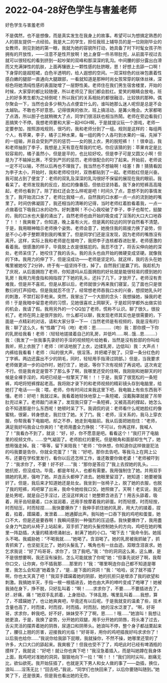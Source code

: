 # 2022-04-28好色学生与害羞老师



好色学生与害羞老师



不是偶然，也不是想像，而是真实发生在我身上的故事。希望可以为想搞定熟悉的人的朋友提供一点经验。我是大二的学生，担任我班上辅导员的是一位刚刚毕业的女教师，刚见到她的第一眼，我就为她的容貌所打动，她具备了时下时髦女孩子所拥有的开放性，——注意不是性开放啊！她上身穿一件吊带肚兜，从前面平视过去就可以很轻松的看到挤到一起吵架的双峰和那深深的乳沟。中间腰的部分露出白滑而又充满弹性的肌肤，上面再镶嵌上一颗性感的肚脐眼，恩！好想上去舔一口啊！下身穿的是超短裙，白色半透明的，给人遐想的空间。一双深棕色的丝袜包裹着性感白嫩的腿部一直通向大腿跟部，一看就知道是那种时尚女孩常穿的联体丝袜，深棕色将她清纯性感的表面陡增了一层野性美。老师住在我们男生宿舍楼里，开始的时候，大家穿的都比较随便，所以老师见了我们都会脸红。爱笑的眼睛会放电，班上的好多男生都为之倾倒呢！所以我们的关系相处的都很融洽，比较铁的那种。偶尔聚会一下，当然也会多少稍为占点便宜什么的，谁叫她那么迷人呢但是总是不会太越轨。不敢也不好意思。记得很爽的依次，班上搞活动，是篝火晚会。大家都喝了点酒，所以胆子也就稍微大了点，同学们很活跃也相当热鬧。老师在旁边看我们恶搞笑个不停。我想老师要和大家一起HIGH啊，于是就提议玩一个游戏，老师一定要参加，按照游戏规则，很巧的，我和老师分到了一组。规则是这样的：每组两个人，有苹果，李子，橘子三种水果，每一组的两个人各叼到水果的一端，先掉下的一组输，并且会受到严厉的惩罚——女的脱上衣，男的脱短裤！！！很幸运，我和老师抽到了李子，我想是上天有意在帮我的忙吧。你应该猜的到：苹果肯定是比较容易的，橘子虽然小，但是是平的，也比较好咬。但是李子可是又圆又小啊！但是为了不输掉比赛，不受到严厉的惩罚，老师很配合的叼了起来。开始前，老师说一定不可以输，不然以后再也不理我了。我当然也不想输啊！哇塞！靠！猜猜看因为李子太小，开始时，我和老师咬住时，双唇都贴到了一起。老师脸红但是兴奋。我可就占到了便宜了：老师的双乳及深深的乳沟很好不保留的展现在我的眼前。我看呆了。老师发现我的反应，脸红的像番茄，但依旧坚持着。我下身的短裤高高隆起，老师也看到了。除了脸红还会怎么样呢是吧！时间久了点，意想不到的事情发生了，我开始流口水了，老师比我矮一点，自然我的口水都一点一点的流到她的嘴里了。时间仿佛凝固了，我还相当的清晰的记得，当时老师红着脸看着我，一点一点做着往下吸我口水的动作。好刺激啊！不小心我咬破了李子，李子也帮忙，挺酸的，我的口水也大量的涌出了，自然老师也由开始的吸变成了淫荡的大口大口地吞了！！！我爽极了，你知道，晚上虽有火光，但是离的较远的同学自然看不清楚。于是，我用眼神暗示老师换个姿势。老师会意了，她挽住我的肩接力换了姿势，但是不小心李子整颗滑到我的嘴里了。但是同学们还是沒发现，因为老师的嘴唇沒有离开。这样，实际上我和老师是在接吻了，我把李子连核都吞进肚里，老师感激的看着我。很感激的样子，毕竟脱上衣是很尴尬的。我忍不住了，将舌尖伸向她的深处，老师呆住了，她咬住了我的舌头。我的舌头也由开始的微硬变成坚硬。就像我的下体。我用力的伸了下，但是沒成功——老师是坚定的。就这样，我的舌头在她嘴里被她咬了2分钟，终于有一组坚持不住，掉了。自然我们是赢了的。我趁机为了庆祝，从后面拥抱了老师，你知道吗从后面拥抱的好处就是能很轻易的摸到她的乳房！我用力用食指和拇指捏了下她的乳头，还抖了几下，才放开了。老师沒有责难我，但是并不喜欢。但是从那以后，老师就很少再来我们寝室，见了面也只是很敷衍的打声招唿。但是我就忍不住了，经常想老师吞我口水的兴奋，想捏她乳头时的刺激，不禁打起手枪来。突然，我冒出了一个大胆的念头：我想操她，操我的老师！于是我暗中留意老师的习惯，见她很喜欢上网聊天，于是趁同学都外出做实验的机会，我请了假。我用另外的一个QQ加了老师，慌称不认识。聊了很久，很投机了。老师在网上是很开放的，什么都可以聊，我发现老师其实也是很需要的，下面是一点精彩的对话，请和大家分享一下—（当然老师是有视频的，我是沒有的）我：聊了这么久，有“性趣”了吗（吻）老师：恩…………（吻）我：那你摸一下你的乳房给我看！老师：（轻轻地搓揉着自己的乳房，并低吟……啊…饿…恩………）我：（我发了一张我事先录好的手淫的视频短片给她看，当然是沒有脸部的你叫给我听，把上衣脱了！老师：（听话地脱了上衣，边揉乳房，边低叫）我：大声点！内裤给我看看！老师：（叫的很大声，很淫荡，并把裙子脱了。只穿一条分红色的丁字裤。两边还露出不少的阴毛，同时，轻轻用手指滑过阴部。）但是，当我要求老师做更进一步的动作时，她打住了，她说，等你下次有视频了再说吧。这次肯定不行。但是我肯定是管不了那么多了啊，我哪里还受的住啊，我刚刚和她聊天的时候是全裸手淫的，鸡吧已经是一柱擎天了啊！！！于是，我穿了很宽松的一条短裤，鸡吧将短裤撑起老高。我将刚才录下的和老师视频的精彩镜头存到电脑里，给她打了电话——我：喂，老师，你有时间过来我这里下吧，我电脑上有些东西我不懂。老师：好吧！我就过来。我看着她轻快地穿上一条短裙，沒戴胸罩就披了吊带肚兜过来了。老师敲门进来了，发现我只穿了一条短裤，又被高高的撑起，她怎么会不知道那是什么东西呢！她顿时呆了下。我调侃的说：老师看什么呢她脸红的像蜜桃，很窘，转身想走，我拦住了她。关了门。我：老师，沒关系的，我马上穿衣服，你帮我看下电脑吧。却之不恭，她走到电脑前。我从后面把她抱住：“老师，满足我好吗我会让你爽的！”老师用盡全力挣脱：“不可以，你再这样，我喊人了！”我看办不到了，就说：“好，好，你不愿意是吧。看看这个！”我打开了电脑里的视频文件。……空气凝固了。老师脸红的要死。但是眼角和面部却生气了，她想用强走掉。我：“等等，留下来陪我！”老师：“你休想，你知道你这样做是犯法的吗我要是告你，你就全完蛋了！”我：“好吧，那你去告吧。等我马上在网上公布，还要在学校里发行，看你以后还怎样工作，谁还敢要你做老婆！”老师被吓到了：“我求你了，不要！好不好……”我：“那你是答应了”我上去捏她的乳头。……她抗拒，但沒成功。毕竟，都是年轻人，也都有需要。我用强制住了她。并用双手搞她的乳房，强吻了她。并连舌头都伸了进去。她眼里留泪了，她知道：她要被强奸了。但是，我后来才知道她还是处女。我坐到一张椅子上，脱了她的衣服，也脱了我的短裤，鸡吧窜了出来，我命令她给我口交。她照做了。天啊！老实说，我还是处男呢，就是自己手淫过，还沒这样爽过！她整颗含进去了！用舌头舔着，吸着，用牙齿轻磨着，口水滋润着，还用手按摩着我的卵蛋。时而轻摸，时而轻按，时而轻压，时而轻捏……我快要爆炸了！我伸手抓住她的乳房，用大力的揉着，捏着，掐着，蹂躏着，发泄着……她通脚出声。我叫她一口吞下我的鸡吧和蛋蛋，她口不大，但是还是要吞啊！我瞬间感到一种强烈的压迫感。我快要爆炸了，我用盡全身力气勐的从椅子上站起来，双手抓了她的头髮控制她头的方向，鸡吧在她的嘴里一阵勐插，大量的精液喷涌射出，射满了她的小口。“喝下去！”我命令到。她摇头不喝。我威胁她：“不喝我就……”她喝了。含泪喝了。她的乳房被我抓破了，抓青抓紫了，也坚挺无比了。她的头髮乱了，嘴角也有一丝血迹。双眼含泪哀求。她乞求我说：“好了吗哥哥，求你了，饶了我吧。”我：“你的洞洞这么美，这么嫩，是不是很想要啊，我还沒有操到，怎么可能就放了你呢”她：“但事先说好了啊，我帮你口交，让你爽，你不插我那……那里的！”我：“哪里啊连你自己都不知道是哪里，我怎么会知道”她着急了，“是…是下面的洞洞！”我：“哈哈，说了就不插了啊，你也太天真了吧！”我双手蹂躏着她的阴部，她的抗拒只是增添了我的欲望和刺激。我搞她半天，手指一根一根插进去，她也由大声的呻吟变成了咆哮了！她被我骑在身下，挣不脱，只好乱叫着：“啊！……求求你了，不要……不要插进去了，好…好痛，痛！”她双手乱抓着，上身扭动，下体乱翘，嘴里乱叫着……我想，算了，不蹂躏她了，也让她爽爽吧，毕竟还有以后呢。于是我就变的温柔了些，技术含量也高了，时而揉，时而捏，时而插，时而刮，她的淫水泛漤了。“啊，好哥哥，求求你，幹我吧。好不好，妹妹受不了了啊，恩……！哦……”她浪叫！我想让她更浪，于是，我换了姿势，分开她的双腿，用手分开她的阴唇，将头凑了过去，舌尖灵活的摆弄着她的阴唇，尿道口和阴蒂头。她浪叫不停，整个身子都战栗起来了，腰往上翘的厉害，迎接我的光临！“好哥哥，用你的鸡吧插我好吗求求你了！以后我也给你……”我说你给我舔下屁眼，我就操你，不然不操，她哪里还管的了许多，大口大口的舔起来。我爽极了！但我也受不了了，鸡吧此时已经有啤酒瓶的摸样了，我就说：“好吧！就让你也爽下吧！”我沒急着插入，而是叫她蹲在我身体上面，我鸡吧对准她的洞洞，狠狠地向下一拉！“啊！！！”我们同时尖叫，剧痛无比，欲仙欲死。我开始狂插了，也就是天下男人和女人做的事了——勐插，换位，浪叫……淫荡无比！“回去吧，”我说，“同学们也快回来了，以后你要随叫随到。”她笑了下，还是很美，但是我也看出她的无奈。
            

